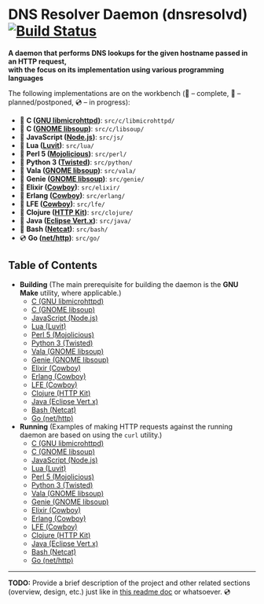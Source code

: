 # DNS Resolver Daemon (dnsresolvd) [![Build Status](https://travis-ci.org/rgolubtsov/dnsresolvd-multilang.svg?branch=master)](https://travis-ci.org/rgolubtsov/dnsresolvd-multilang)

**A daemon that performs DNS lookups for the given hostname passed in an HTTP request,
<br />with the focus on its implementation using various programming languages**

The following implementations are on the workbench (:small_blue_diamond: &ndash; complete, :small_orange_diamond: &ndash; planned/postponed, :cd: &ndash; in progress):

* :small_blue_diamond: **C ([GNU libmicrohttpd](https://gnu.org/software/libmicrohttpd "GNU libmicrohttpd"))**: `src/c/libmicrohttpd/`
* :small_blue_diamond: **C ([GNOME libsoup](https://developer.gnome.org/libsoup "GNOME libsoup"))**: `src/c/libsoup/`
* :small_blue_diamond: **JavaScript ([Node.js](https://nodejs.org "Node.js"))**: `src/js/`
* :small_blue_diamond: **Lua ([Luvit](https://luvit.io "Luvit"))**: `src/lua/`
* :small_blue_diamond: **Perl 5 ([Mojolicious](http://mojolicious.org "Mojolicious"))**: `src/perl/`
* :small_blue_diamond: **Python 3 ([Twisted](http://twistedmatrix.com "Twisted"))**: `src/python/`
* :small_blue_diamond: **Vala ([GNOME libsoup](https://valadoc.org/libsoup-2.4/index.html "GNOME libsoup"))**: `src/vala/`
* :small_blue_diamond: **Genie ([GNOME libsoup](https://valadoc.org/libsoup-2.4/index.html "GNOME libsoup"))**: `src/genie/`
* :small_blue_diamond: **Elixir ([Cowboy](https://ninenines.eu "Cowboy"))**: `src/elixir/`
* :small_blue_diamond: **Erlang ([Cowboy](https://ninenines.eu "Cowboy"))**: `src/erlang/`
* :small_blue_diamond: **LFE ([Cowboy](https://ninenines.eu "Cowboy"))**: `src/lfe/`
* :small_blue_diamond: **Clojure ([HTTP Kit](http://http-kit.org "HTTP Kit"))**: `src/clojure/`
* :small_blue_diamond: **Java ([Eclipse Vert.x](http://vertx.io "Eclipse Vert.x"))**: `src/java/`
* :small_blue_diamond: **Bash ([Netcat](http://nc110.sourceforge.net "Netcat: the TCP/IP swiss army"))**: `src/bash/`
* :cd: **Go ([net/http](https://golang.org/pkg/net/http/ "Package http"))**: `src/go/`

## Table of Contents

* **Building** (The main prerequisite for building the daemon is the **GNU Make** utility, where applicable.)
  * [C (GNU libmicrohttpd)](https://github.com/rgolubtsov/dnsresolvd-multilang/tree/master/src/c/libmicrohttpd#building)
  * [C (GNOME libsoup)](https://github.com/rgolubtsov/dnsresolvd-multilang/tree/master/src/c/libsoup#building)
  * [JavaScript (Node.js)](https://github.com/rgolubtsov/dnsresolvd-multilang/tree/master/src/js#building)
  * [Lua (Luvit)](https://github.com/rgolubtsov/dnsresolvd-multilang/tree/master/src/lua#building)
  * [Perl 5 (Mojolicious)](https://github.com/rgolubtsov/dnsresolvd-multilang/tree/master/src/perl#building)
  * [Python 3 (Twisted)](https://github.com/rgolubtsov/dnsresolvd-multilang/tree/master/src/python#building)
  * [Vala (GNOME libsoup)](https://github.com/rgolubtsov/dnsresolvd-multilang/tree/master/src/vala#building)
  * [Genie (GNOME libsoup)](https://github.com/rgolubtsov/dnsresolvd-multilang/tree/master/src/genie#building)
  * [Elixir (Cowboy)](https://github.com/rgolubtsov/dnsresolvd-multilang/tree/master/src/elixir#building)
  * [Erlang (Cowboy)](https://github.com/rgolubtsov/dnsresolvd-multilang/tree/master/src/erlang#building)
  * [LFE (Cowboy)](https://github.com/rgolubtsov/dnsresolvd-multilang/tree/master/src/lfe#building)
  * [Clojure (HTTP Kit)](https://github.com/rgolubtsov/dnsresolvd-multilang/tree/master/src/clojure#building)
  * [Java (Eclipse Vert.x)](https://github.com/rgolubtsov/dnsresolvd-multilang/tree/master/src/java#building)
  * [Bash (Netcat)](https://github.com/rgolubtsov/dnsresolvd-multilang/tree/master/src/bash#building)
  * [Go (net/http)](https://github.com/rgolubtsov/dnsresolvd-multilang/tree/master/src/go#building)
* **Running** (Examples of making HTTP requests against the running daemon are based on using the `curl` utility.)
  * [C (GNU libmicrohttpd)](https://github.com/rgolubtsov/dnsresolvd-multilang/tree/master/src/c/libmicrohttpd#running)
  * [C (GNOME libsoup)](https://github.com/rgolubtsov/dnsresolvd-multilang/tree/master/src/c/libsoup#running)
  * [JavaScript (Node.js)](https://github.com/rgolubtsov/dnsresolvd-multilang/tree/master/src/js#running)
  * [Lua (Luvit)](https://github.com/rgolubtsov/dnsresolvd-multilang/tree/master/src/lua#running)
  * [Perl 5 (Mojolicious)](https://github.com/rgolubtsov/dnsresolvd-multilang/tree/master/src/perl#running)
  * [Python 3 (Twisted)](https://github.com/rgolubtsov/dnsresolvd-multilang/tree/master/src/python#running)
  * [Vala (GNOME libsoup)](https://github.com/rgolubtsov/dnsresolvd-multilang/tree/master/src/vala#running)
  * [Genie (GNOME libsoup)](https://github.com/rgolubtsov/dnsresolvd-multilang/tree/master/src/genie#running)
  * [Elixir (Cowboy)](https://github.com/rgolubtsov/dnsresolvd-multilang/tree/master/src/elixir#running)
  * [Erlang (Cowboy)](https://github.com/rgolubtsov/dnsresolvd-multilang/tree/master/src/erlang#running)
  * [LFE (Cowboy)](https://github.com/rgolubtsov/dnsresolvd-multilang/tree/master/src/lfe#running)
  * [Clojure (HTTP Kit)](https://github.com/rgolubtsov/dnsresolvd-multilang/tree/master/src/clojure#running)
  * [Java (Eclipse Vert.x)](https://github.com/rgolubtsov/dnsresolvd-multilang/tree/master/src/java#running)
  * [Bash (Netcat)](https://github.com/rgolubtsov/dnsresolvd-multilang/tree/master/src/bash#running)
  * [Go (net/http)](https://github.com/rgolubtsov/dnsresolvd-multilang/tree/master/src/go#running)

---

**TODO:** Provide a brief description of the project and other related sections (overview, design, etc.) just like in [this readme doc](https://github.com/rgolubtsov/virtblkiosim/blob/master/README.md "VIRTual BLocK IO SIMulating (virtblkiosim)") or whatsoever. :cd:
